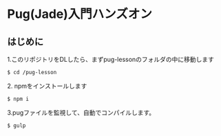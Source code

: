# Pug(Jade)入門ハンズオン

## はじめに

1\.このリポジトリをDLしたら、まずpug-lessonのフォルダの中に移動します

```
$ cd /pug-lesson
```


2\. npmをインストールします

```
$ npm i
```

3\.pugファイルを監視して、自動でコンパイルします。

```
$ gulp
```